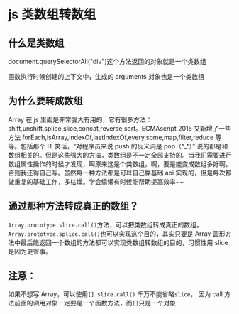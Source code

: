 # js 类数组转数组

## 什么是类数组

document.querySelectorAll("div")这个方法返回的对象就是一个类数组

函数执行时候创建的上下文中，生成的 arguments 对象也是一个类数组

## 为什么要转成数组

Array 在 js 里面是非常强大有用的，它有很多方法：shift,unshift,splice,slice,concat,reverse,sort。ECMAscript 2015 又新增了一些方法 forEach,isArray,indexOf,lastIndexOf,every,some,map,filter,reduce 等等。包括那个 IT 笑话，“对程序员来说 push 的反义词是 pop（^\_^）” 说的都是和数组相关的。但是这些强大的方法，类数组是不一定全部支持的。当我们需要进行数组属性操作的时候才发现，啊原来这是个类数组，啊，要是能变成数组多好啊，否则我还得自己写。虽然每一种方法都是可以自己靠基础 api 实现的，但是每次都做重复的基础工作，多枯燥。学会偷懒有时候能帮助提高效率~~

## 通过那种方法转成真正的数组？

`Array.prototype.slice.call()`方法，可以把类数组转成真正的数组，`Array.prototype.splice.call()`也可以实现这个目的，其实只要是 Array 圆形方法中最后能返回一个数组的方法都可以实现类数组转数组的目的，习惯性用 slice 是因为更省事。

## 注意：

如果不想写 Array，可以使用`[].slice.call()` 千万不能省略`slice`， 因为 call 方法前面的调用对象一定要是一个函数方法，而`[]`只是一个对象
